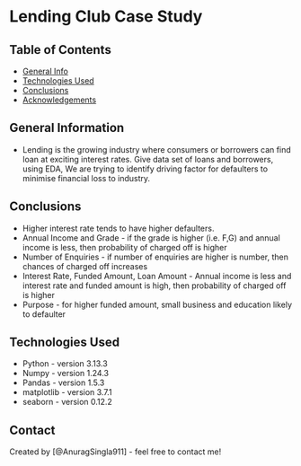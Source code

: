 # Lending Club Case Study

## Table of Contents
* [General Info](#general-information)
* [Technologies Used](#technologies-used)
* [Conclusions](#conclusions)
* [Acknowledgements](#acknowledgements)

## General Information
- Lending is the growing industry where consumers or borrowers can find loan at exciting interest rates.
  Give data set of loans and borrowers, using EDA, We are trying to identify driving factor for defaulters to minimise financial loss to industry.

## Conclusions
- Higher interest rate tends to have higher defaulters.
- Annual Income and Grade - if the grade is higher (i.e. F,G) and annual income is less, then probability of charged off is higher                       
- Number of Enquiries - if number of enquiries are higher is number, then chances of charged off increases
- Interest Rate, Funded Amount, Loan Amount - Annual income is less and interest rate and funded amount is high, then probability of charged off is higher
- Purpose - for higher funded amount, small business and education likely to defaulter


## Technologies Used
- Python - version 3.13.3
- Numpy - version 1.24.3
- Pandas - version 1.5.3
- matplotlib -  version 3.7.1
- seaborn - version 0.12.2


## Contact
Created by [@AnuragSingla911] - feel free to contact me!


<!-- Optional -->
<!-- ## License -->
<!-- This project is open source and available under the [... License](). -->

<!-- You don't have to include all sections - just the one's relevant to your project -->